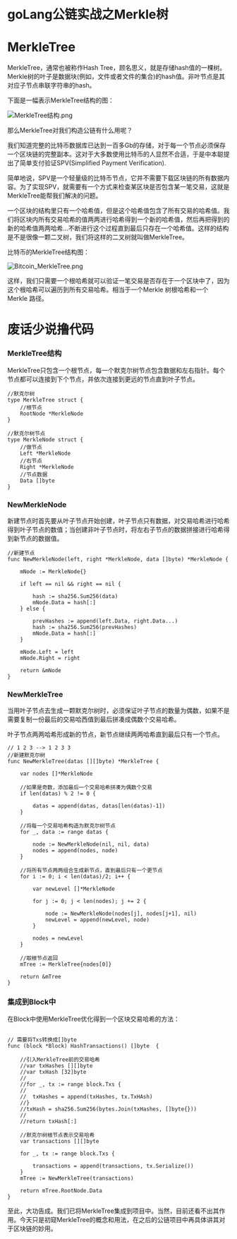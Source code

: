 # goLang公链实战之Merkle树

# MerkleTree
MerkleTree，通常也被称作Hash Tree，顾名思义，就是存储hash值的一棵树。Merkle树的叶子是数据块(例如，文件或者文件的集合)的hash值。非叶节点是其对应子节点串联字符串的hash。

下面是一幅表示MerkleTree结构的图：

![MerkleTree结构.png](https://upload-images.jianshu.io/upload_images/830585-1c6496ed8a8efd42.png?imageMogr2/auto-orient/strip%7CimageView2/2/w/1240)

那么MerkleTree对我们构造公链有什么用呢？

我们知道完整的比特币数据库已达到一百多Gb的存储，对于每一个节点必须保存一个区块链的完整副本。这对于大多数使用比特币的人显然不合适，于是中本聪提出了简单支付验证SPV(Simplified Payment Verification).

简单地说，SPV是一个轻量级的比特币节点，它并不需要下载区块链的所有数据内容。为了实现SPV，就需要有一个方式来检查某区块是否包含某一笔交易，这就是MerkleTree能帮我们解决的问题。

一个区块的结构里只有一个哈希值，但是这个哈希值包含了所有交易的哈希值。我们将区块内所有交易哈希的值两两进行哈希得到一个新的哈希值，然后再把得到的新的哈希值两两哈希...不断进行这个过程直到最后只存在一个哈希值。这样的结构是不是很像一颗二叉树，我们将这样的二叉树就叫做MerkleTree。

比特币的MerkleTree结构图：

![Bitcoin_MerkleTree.png](https://upload-images.jianshu.io/upload_images/830585-c44d5529ec2d62ed.png?imageMogr2/auto-orient/strip%7CimageView2/2/w/1240)

这样，我们只需要一个根哈希就可以验证一笔交易是否存在于一个区块中了，因为这个根哈希可以遍历到所有交易哈希。相当于一个Merkle 树根哈希和一个 Merkle 路径。

# 废话少说撸代码

### MerkleTree结构

MerkleTree只包含一个根节点，每一个默克尔树节点包含数据和左右指针。每个节点都可以连接到下个节点，并依次连接到更远的节点直到叶子节点。

```
//默克尔树
type MerkleTree struct {
	//根节点
	RootNode *MerkleNode
}

//默克尔树节点
type MerkleNode struct {
	//做节点
	Left *MerkleNode
	//右节点
	Right *MerkleNode
	//节点数据
	Data []byte
}
```

### NewMerkleNode 

新建节点时首先要从叶子节点开始创建，叶子节点只有数据，对交易哈希进行哈希得到叶子节点的数值；当创建非叶子节点时，将左右子节点的数据拼接进行哈希得到新节点的数据值。

```
//新建节点
func NewMerkleNode(left, right *MerkleNode, data []byte) *MerkleNode {

	mNode := MerkleNode{}

	if left == nil && right == nil {

		hash := sha256.Sum256(data)
		mNode.Data = hash[:]
	} else {

		prevHashes := append(left.Data, right.Data...)
		hash := sha256.Sum256(prevHashes)
		mNode.Data = hash[:]
	}

	mNode.Left = left
	mNode.Right = right

	return &mNode
}
```

### NewMerkleTree

当用叶子节点去生成一颗默克尔树时，必须保证叶子节点的数量为偶数，如果不是需要复制一份最后的交易哈西值到最后拼凑成偶数个交易哈希。

叶子节点两两哈希形成新的节点，新节点继续两两哈希直到最后只有一个节点。

```
// 1 2 3 --> 1 2 3 3
//新建默克尔树
func NewMerkleTree(datas [][]byte) *MerkleTree {

	var nodes []*MerkleNode

	//如果是奇数，添加最后一个交易哈希拼凑为偶数个交易
	if len(datas) % 2 != 0 {

		datas = append(datas, datas[len(datas)-1])
	}

	//将每一个交易哈希构造为默克尔树节点
	for _, data := range datas {

		node := NewMerkleNode(nil, nil, data)
		nodes = append(nodes, node)
	}

	//将所有节点两两组合生成新节点，直到最后只有一个更节点
	for i := 0; i < len(datas)/2; i++ {

		var newLevel []*MerkleNode

		for j := 0; j < len(nodes); j += 2 {

			node := NewMerkleNode(nodes[j], nodes[j+1], nil)
			newLevel = append(newLevel, node)
		}

		nodes = newLevel
	}

	//取根节点返回
	mTree := MerkleTree{nodes[0]}

	return &mTree
}
```

### 集成到Block中

在Block中使用MerkleTree优化得到一个区块交易哈希的方法：

```

// 需要将Txs转换成[]byte
func (block *Block) HashTransactions() []byte  {

	//引入MerkleTree前的交易哈希
	//var txHashes [][]byte
	//var txHash [32]byte
	//
	//for _, tx := range block.Txs {
	//
	//	txHashes = append(txHashes, tx.TxHAsh)
	//}
	//txHash = sha256.Sum256(bytes.Join(txHashes, []byte{}))
	//
	//return txHash[:]

	//默克尔树根节点表示交易哈希
	var transactions [][]byte

	for _, tx := range block.Txs {

		transactions = append(transactions, tx.Serialize())
	}
	mTree := NewMerkleTree(transactions)

	return mTree.RootNode.Data
}
```

至此，大功告成。我们已将MerkleTree集成到项目中。当然，目前还看不出其作用。今天只是初窥MerkleTree的概念和用法，在之后的公链项目中再具体讲其对于区块链的妙用。






